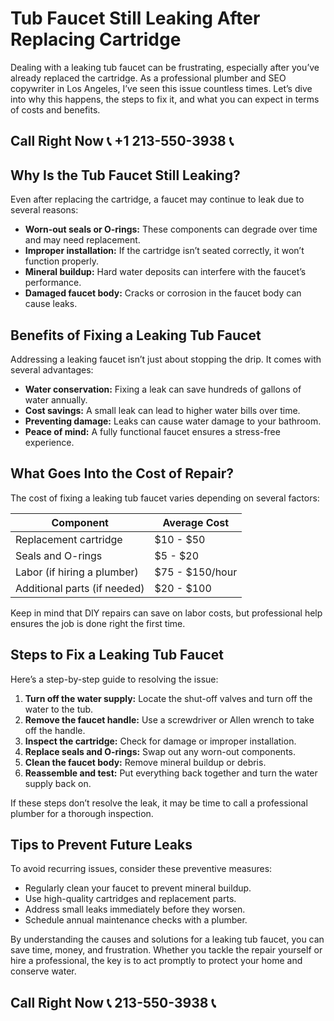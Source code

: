 # Tub Faucet Still Leaking After Replacing Cartridge  

Dealing with a leaking tub faucet can be frustrating, especially after you’ve already replaced the cartridge. As a professional plumber and SEO copywriter in Los Angeles, I’ve seen this issue countless times. Let’s dive into why this happens, the steps to fix it, and what you can expect in terms of costs and benefits.  

## Call Right Now 📞 +1 213-550-3938 📞

## Why Is the Tub Faucet Still Leaking?  

Even after replacing the cartridge, a faucet may continue to leak due to several reasons:  
- **Worn-out seals or O-rings:** These components can degrade over time and may need replacement.  
- **Improper installation:** If the cartridge isn’t seated correctly, it won’t function properly.  
- **Mineral buildup:** Hard water deposits can interfere with the faucet’s performance.  
- **Damaged faucet body:** Cracks or corrosion in the faucet body can cause leaks.  

## Benefits of Fixing a Leaking Tub Faucet  

Addressing a leaking faucet isn’t just about stopping the drip. It comes with several advantages:  
- **Water conservation:** Fixing a leak can save hundreds of gallons of water annually.  
- **Cost savings:** A small leak can lead to higher water bills over time.  
- **Preventing damage:** Leaks can cause water damage to your bathroom.  
- **Peace of mind:** A fully functional faucet ensures a stress-free experience.  

## What Goes Into the Cost of Repair?  

The cost of fixing a leaking tub faucet varies depending on several factors:  

| **Component**               | **Average Cost** |  
|------------------------------|------------------|  
| Replacement cartridge         | $10 - $50        |  
| Seals and O-rings              | $5 - $20         |  
| Labor (if hiring a plumber)  | $75 - $150/hour  |  
| Additional parts (if needed)   | $20 - $100       |  

Keep in mind that DIY repairs can save on labor costs, but professional help ensures the job is done right the first time.  

## Steps to Fix a Leaking Tub Faucet  

Here’s a step-by-step guide to resolving the issue:  

1. **Turn off the water supply:** Locate the shut-off valves and turn off the water to the tub.  
2. **Remove the faucet handle:** Use a screwdriver or Allen wrench to take off the handle.  
3. **Inspect the cartridge:** Check for damage or improper installation.  
4. **Replace seals and O-rings:** Swap out any worn-out components.  
5. **Clean the faucet body:** Remove mineral buildup or debris.  
6. **Reassemble and test:** Put everything back together and turn the water supply back on.  

If these steps don’t resolve the leak, it may be time to call a professional plumber for a thorough inspection.  

## Tips to Prevent Future Leaks  

To avoid recurring issues, consider these preventive measures:  
- Regularly clean your faucet to prevent mineral buildup.  
- Use high-quality cartridges and replacement parts.  
- Address small leaks immediately before they worsen.  
- Schedule annual maintenance checks with a plumber.  

By understanding the causes and solutions for a leaking tub faucet, you can save time, money, and frustration. Whether you tackle the repair yourself or hire a professional, the key is to act promptly to protect your home and conserve water.
## Call Right Now 📞 213-550-3938 📞